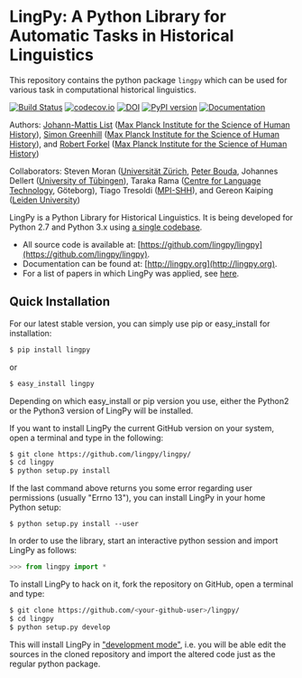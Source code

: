 # LingPy: A Python Library for Automatic Tasks in Historical Linguistics

This repository contains the python package `lingpy` which can be used for various task in computational historical linguistics.

[![Build Status](https://github.com/lingpy/lingpy/workflows/tests/badge.svg)](https://github.com/lingpy/lingpy/actions?query=workflow%3Atests)
[![codecov.io](http://codecov.io/github/lingpy/lingpy/coverage.svg?branch=master)](http://codecov.io/github/lingpy/lingpy?branch=master)
[![DOI](https://zenodo.org/badge/doi/10.5281/zenodo.597082.svg)](https://doi.org/10.5281/zenodo.597082)
[![PyPI version](https://badge.fury.io/py/lingpy.png)](https://badge.fury.io/py/lingpy)
[![Documentation](https://bade.fury.io/py/lingpy.png)](https://lingpy.github.io)


Authors: [Johann-Mattis List](https://github.com/linguist) ([Max Planck Institute for the Science of Human History](http://shh.mpg.de/)), [Simon Greenhill](https://github.com/simongreenhill) ([Max Planck Institute for the Science of Human History](http://shh.mpg.de/)), and [Robert Forkel](https://github.com/xrotwang) ([Max Planck Institute for the Science of Human History](http://shh.mpg.de/))

Collaborators: 
Steven Moran ([Universität Zürich](http://www.linguistik.uzh.ch/about/mitglieder/moran.html), [Peter Bouda](http://www.peterbouda.eu/), Johannes Dellert ([University of Tübingen](http://www.sfs.uni-tuebingen.de/~gjaeger/evolaemp/index.html)), Taraka Rama ([Centre for Language Technology](http://clt.gu.se/), Göteborg), Tiago Tresoldi ([MPI-SHH](https://www.shh.mpg.de)), and Gereon Kaiping ([Leiden University](https://www.universiteitleiden.nl/))
 
LingPy is a Python Library for Historical Linguistics. It is being developed for Python 2.7 and Python 3.x 
using [a single codebase](https://docs.python.org/3/howto/pyporting.html).

* All source code is available at: [https://github.com/lingpy/lingpy](https://github.com/lingpy/lingpy).
* Documentation can be found at: [http://lingpy.org](http://lingpy.org).
* For a list of papers in which LingPy was applied, see [here](https://github.com/lingpy/lingpy/blob/master/PAPERS.md).

## Quick Installation

For our latest stable version, you can simply use pip or easy_install for installation:
```bash
$ pip install lingpy
```
or 
```bash
$ easy_install lingpy
```
Depending on which easy_install or pip version you use, either the Python2 or the Python3 version of LingPy will be installed.

If you want to install LingPy the current GitHub version on your system, open a terminal and type in the following:
```bash
$ git clone https://github.com/lingpy/lingpy/
$ cd lingpy
$ python setup.py install
```

If the last command above returns you some error regarding user permissions (usually "Errno 13"), you can install
LingPy in your home Python setup:
```
$ python setup.py install --user
```

In order to use the library, start an interactive python session and import LingPy as follows:
```python
>>> from lingpy import *
```

To install LingPy to hack on it, fork the repository on GitHub, open a terminal and type:
```bash
$ git clone https://github.com/<your-github-user>/lingpy/
$ cd lingpy
$ python setup.py develop
```
This will install LingPy in ["development mode"](http://pythonhosted.org//setuptools/setuptools.html#development-mode),
i.e. you will be able edit the sources in the cloned repository and import the altered code just as the regular python package.


